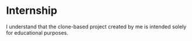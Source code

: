 # Internship
 
I understand that the clone-based project created by me is intended solely for educational purposes.

